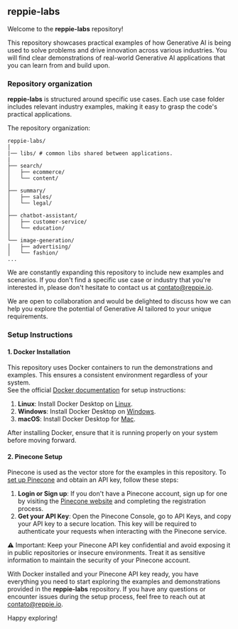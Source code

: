 ## reppie-labs

Welcome to the **reppie-labs** repository! 

This repository showcases practical examples of how Generative AI is being used to solve problems and drive innovation across various industries. You will find clear demonstrations of real-world Generative AI applications that you can learn from and build upon.


### Repository organization

**reppie-labs** is structured around specific use cases. Each use case folder includes relevant industry examples, making it easy to grasp the code's practical applications.

The repository organization:

```
reppie-labs/
│
|── libs/ # common libs shared between applications.
|
├── search/
│   ├── ecommerce/
│   └── content/
│
├── summary/
│   ├── sales/
│   └── legal/
│
├── chatbot-assistant/
│   ├── customer-service/
│   └── education/
│
└── image-generation/
│   ├── advertising/
│   └── fashion/
...
```

We are constantly expanding this repository to include new examples and scenarios. If you don't find a specific use case or industry that you're interested in, please don't hesitate to contact us at contato@reppie.io. 

We are open to collaboration and would be delighted to discuss how we can help you explore the potential of Generative AI tailored to your unique requirements.


### Setup Instructions

#### 1. Docker Installation
This repository uses Docker containers to run the demonstrations and examples. This ensures a consistent environment regardless of your system.  
See the official [Docker documentation](https://docs.docker.com/get-docker/) for setup instructions: 

1. **Linux**: Install Docker Desktop on [Linux](https://docs.docker.com/desktop/install/linux-install/).
2. **Windows**: Install Docker Desktop on [Windows](https://docs.docker.com/desktop/install/windows-install/).
3. **macOS**: Install Docker Desktop for [Mac](https://docs.docker.com/desktop/install/mac-install/).

After installing Docker, ensure that it is running properly on your system before moving forward.

#### 2. Pinecone Setup
Pinecone is used as the vector store for the examples in this repository. To [set up Pinecone](https://docs.pinecone.io/docs/quickstart) and obtain an API key, follow these steps:
1. **Login or Sign up**: If you don't have a Pinecone account, sign up for one by visiting the [Pinecone website](https://app.pinecone.io/?sessionType=signup) and completing the registration process.
2. **Get your API Key**: Open the Pinecone Console, go to API Keys, and copy your API key to a secure location. This key will be required to authenticate your requests when interacting with the Pinecone service.

⚠️ Important: Keep your Pinecone API key confidential and avoid exposing it in public repositories or insecure environments. Treat it as sensitive information to maintain the security of your Pinecone account.

With Docker installed and your Pinecone API key ready, you have everything you need to start exploring the examples and demonstrations provided in the **reppie-labs** repository.
If you have any questions or encounter issues during the setup process, feel free to reach out at contato@reppie.io. 

Happy exploring!
